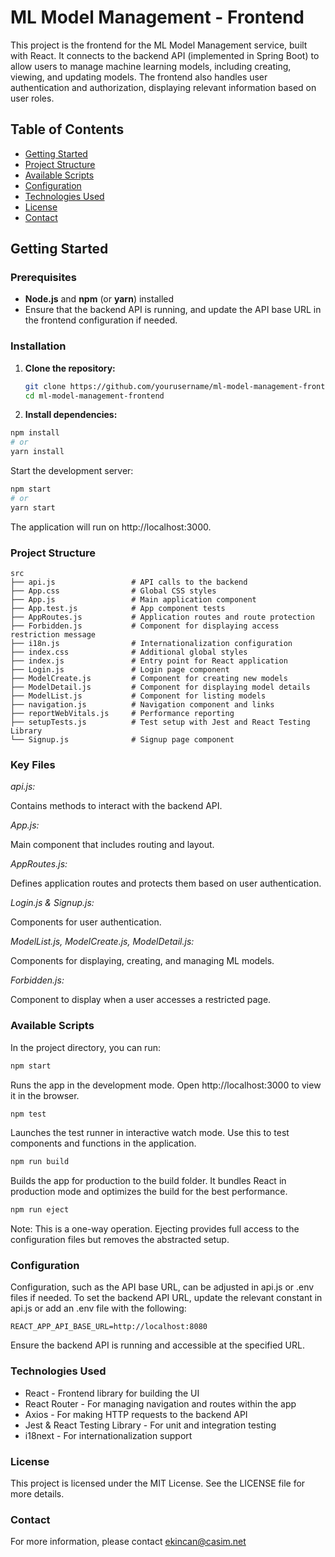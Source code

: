 # ML Model Management - Frontend

This project is the frontend for the ML Model Management service, built with React. It connects to the backend API (implemented in Spring Boot) to allow users to manage machine learning models, including creating, viewing, and updating models. The frontend also handles user authentication and authorization, displaying relevant information based on user roles.

## Table of Contents

- [Getting Started](#getting-started)
- [Project Structure](#project-structure)
- [Available Scripts](#available-scripts)
- [Configuration](#configuration)
- [Technologies Used](#technologies-used)
- [License](#license)
- [Contact](#contact)

## Getting Started

### Prerequisites

- **Node.js** and **npm** (or **yarn**) installed
- Ensure that the backend API is running, and update the API base URL in the frontend configuration if needed.

### Installation

1. **Clone the repository:**

   ```bash
   git clone https://github.com/yourusername/ml-model-management-frontend.git
   cd ml-model-management-frontend
   
2. **Install dependencies:**

```bash
npm install
# or
yarn install
```
Start the development server:

```bash
npm start
# or
yarn start
```
The application will run on http://localhost:3000.

### Project Structure
```plaintext
src
├── api.js                 # API calls to the backend
├── App.css                # Global CSS styles
├── App.js                 # Main application component
├── App.test.js            # App component tests
├── AppRoutes.js           # Application routes and route protection
├── Forbidden.js           # Component for displaying access restriction message
├── i18n.js                # Internationalization configuration
├── index.css              # Additional global styles
├── index.js               # Entry point for React application
├── Login.js               # Login page component
├── ModelCreate.js         # Component for creating new models
├── ModelDetail.js         # Component for displaying model details
├── ModelList.js           # Component for listing models
├── navigation.js          # Navigation component and links
├── reportWebVitals.js     # Performance reporting
├── setupTests.js          # Test setup with Jest and React Testing Library
└── Signup.js              # Signup page component
```
### Key Files

_api.js:_ 

Contains methods to interact with the backend API.

_App.js:_ 

Main component that includes routing and layout.

_AppRoutes.js:_ 

Defines application routes and protects them based on user authentication.

_Login.js & Signup.js:_ 

Components for user authentication.

_ModelList.js, ModelCreate.js, ModelDetail.js:_ 

Components for displaying, creating, and managing ML models.

_Forbidden.js:_ 

Component to display when a user accesses a restricted page.

### Available Scripts

In the project directory, you can run:

```bash
npm start
```
Runs the app in the development mode. Open http://localhost:3000 to view it in the browser.
```bash
npm test
```
Launches the test runner in interactive watch mode. Use this to test components and functions in the application.
```bash
npm run build
```
Builds the app for production to the build folder. It bundles React in production mode and optimizes the build for the best performance.
```bash
npm run eject
```
Note: This is a one-way operation. Ejecting provides full access to the configuration files but removes the abstracted setup.

### Configuration
Configuration, such as the API base URL, can be adjusted in api.js or .env files if needed. To set the backend API URL, update the relevant constant in api.js or add an .env file with the following:

```plaintext
REACT_APP_API_BASE_URL=http://localhost:8080
```
Ensure the backend API is running and accessible at the specified URL.

### Technologies Used

* React - Frontend library for building the UI
* React Router - For managing navigation and routes within the app
* Axios - For making HTTP requests to the backend API
* Jest & React Testing Library - For unit and integration testing
* i18next - For internationalization support

### License
This project is licensed under the MIT License. See the LICENSE file for more details.

### Contact
For more information, please contact ekincan@casim.net